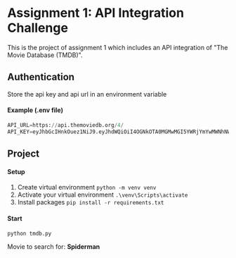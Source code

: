 # Assignment 1: API Integration Challenge

This is the project of assignment 1 which includes an API integration of "The Movie Database (TMDB)".

## Authentication

Store the api key and api url in an environment variable

#### Example (.env file)

```python
API_URL=https://api.themoviedb.org/4/
API_KEY=eyJhbGcIHnkOuez1NiJ9.eyJhdWQiOiI4OGNkOTA0MGMwMGI5YWRjYmYwMWNhNWViMWVkNmIwZSIsInN1YiI6IjVmN2MxZmYxMzQyOWZmMDAzN2JlODMzNyIsInNjb3BlcyI6WyJhcGlfcmVhZCJdLCJ2ZXJzaW9uIjoxfQ.PGxC-JMOrCDB4oFXUhVYX7lMOBXwY15Neuxn16gW1SM
```

## Project

#### Setup

1. Create virtual environment `python -m venv venv`
2. Activate your virtual environment `.\venv\Scripts\activate`
3. Install packages `pip install -r requirements.txt`

#### Start

```python
python tmdb.py
```

Movie to search for: **Spiderman**